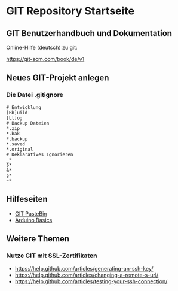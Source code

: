 
GIT Repository Startseite
==========================

GIT Benutzerhandbuch und Dokumentation
---------------------------------------

Online-Hilfe (deutsch) zu git:

https://git-scm.com/book/de/v1

Neues GIT-Projekt anlegen
-------------------------

### Die Datei .gitignore

```
# Entwicklung
[Bb]uild
[Ll]og
# Backup Dateien
*.zip
*.bak
*.backup
*.saved
*.original
# Deklaratives Ignorieren
_*
$*
&*
§*
~*
```

Hilfeseiten
------------

* [GIT PasteBin](./GIT_Workflow_pastebin.md)
* [Arduino Basics](https://github.com/xd23fe39/arduino-basics)


Weitere Themen
---------------

### Nutze GIT mit SSL-Zertifikaten

* https://help.github.com/articles/generating-an-ssh-key/
* https://help.github.com/articles/changing-a-remote-s-url/
* https://help.github.com/articles/testing-your-ssh-connection/
